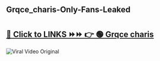 
 ## Grqce_charis-Only-Fans-Leaked

# <h2><a href="https://clipsfans.com/Grqce_charis&ref=git">🔗 Click to LINKS ⏩⏩ 👉 🟢 Grqce charis </a></h2>

<a href="https://clipsfans.com/Grqce_charis&ref=git" rel="nofollow" data-target="animated-image.originalLink"><img src="https://i.ibb.co.com/xMMVF88/686577567.gif" alt="Viral Video Original" style="max-width: 100%; display: inline-block;" data-target="animated-image.originalImage"></a>
